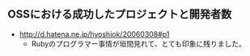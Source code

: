 ## OSSにおける成功したプロジェクトと開発者数


* http://d.hatena.ne.jp/hyoshiok/20060308#p1
  * Rubyのプログラマー事情が垣間見れて、とても印象に残りました。


